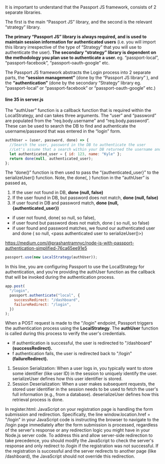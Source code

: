 It is important to understand that the Passport JS framework, consists of 2 separate libraries.

The first is the main “Passport JS” library, and the second is the relevant “strategy” library.

<b>The primary “Passport JS” library is always required, and is used to maintain session information for authenticated users</b> (i.e. you will import this library irrespective of the type of “Strategy” that you will use to authenticate the user).
<b>The secondary “strategy” library is dependent on the methodology you plan use to authenticate a user. </b>eg. “passport-local”, “passport-facebook”, “passport-oauth-google” etc.

The Passport JS framework abstracts the Login process into 2 separate parts, the <b>“session management”</b> (done by the “Passport JS library” ), and the <b>“authentication”</b> (done by the secondary “Strategy” library eg. “passport-local” or “passport-facebook” or “passport-oauth-google” etc.)

#### line 35 in server.js

The “authUser” function is a callback function that is required within the LocalStrategy, and can takes three arguments.
The “user” and “password” are populated from the “req.body.username” and “req.body.password”. These can be used to search the DB to find and authenticate the username/password that was entered in the “login” form.

```javascript
authUser = (user, password, done) => {
  //Search the user, password in the DB to authenticate the user
  //Let's assume that a search within your DB returned the username and password match for "Kyle".
  let authenticated_user = { id: 123, name: "Kyle" };
  return done(null, authenticated_user);
};
```

The “done()” function is then used to pass the “{authenticated_user}” to the serializeUser() function. Note, the done(<err>, <user>) function in the “authUser” is passed as,

1. If the user not found in DB, <b>done (null, false)</b>
1. If the user found in DB, but password does not match, <b>done (null, false)</b>
1. If user found in DB and password match, <b>done (null, {authenticated_user})</b>

- if user not found,
  done( <no error> so null, <no matching user> so false),
- if user found but password does not match,
  done ( <no error> so null, <no matching user> so false)
- if user found and password matches, we found our authenticated user and
  done ( <no error> so null, <pass authenticated user to serializeUser()>)

https://medium.com/@prashantramnyc/node-js-with-passport-authentication-simplified-76ca65ee91e5

```javascript
passport.use(new LocalStrategy(authUser));
```

In this line, you are configuring Passport to use the LocalStrategy for authentication, and you're providing the authUser function as the callback that will be invoked during the authentication process.

```javascript
app.post(
  "/login",
  passport.authenticate("local", {
    successRedirect: "/dashboard",
    failureRedirect: "/login",
  })
);
```

When a POST request is made to the "/login" endpoint, Passport triggers the authentication process using the <b>LocalStrategy</b>. The <b>authUser</b> function is called during this process to verify the user's credentials.

- If authentication is successful, the user is redirected to "/dashboard" <b>(successRedirect).</b>
- f authentication fails, the user is redirected back to "/login" <b>(failureRedirect).</b>

1. Session Serialization: When a user logs in, you typically want to store some identifier (like user ID) in the session to uniquely identify the user. serializeUser defines how this user identifier is stored.
1. Session Deserialization: When a user makes subsequent requests, the stored user identifier in the session needs to be used to fetch the user's full information (e.g., from a database). deserializeUser defines how this retrieval process is done.

In register.html:
JavaScript on your registration page is handling the form submission and redirection. Specifically, the line window.location.href = "/login" in your JavaScript code is instructing the browser to navigate to the /login page immediately after the form submission is processed, regardless of the server's response or any redirection logic you might have in your Node.js server code.
To address this and allow server-side redirection to take precedence, you should modify the JavaScript to check the server's response and only redirect to /login if the registration was not successful. If the registration is successful and the server redirects to another page (like /dashboard), the JavaScript should not override this redirection.
